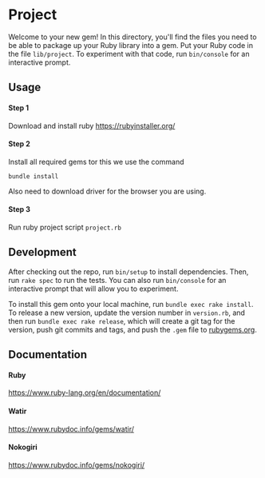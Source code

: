 # Project

Welcome to your new gem! In this directory, you'll find the files you need to be able to package up your Ruby library into a gem. Put your Ruby code in the file `lib/project`. To experiment with that code, run `bin/console` for an interactive prompt.


## Usage

#### Step 1
Download and install ruby https://rubyinstaller.org/

#### Step 2
Install all required gems tor this we use the command

``bundle install``

Also need to download driver for the browser you are using.

#### Step 3
Run ruby project script
``project.rb``

## Development

After checking out the repo, run `bin/setup` to install dependencies. Then, run `rake spec` to run the tests. You can also run `bin/console` for an interactive prompt that will allow you to experiment.

To install this gem onto your local machine, run `bundle exec rake install`. To release a new version, update the version number in `version.rb`, and then run `bundle exec rake release`, which will create a git tag for the version, push git commits and tags, and push the `.gem` file to [rubygems.org](https://rubygems.org).

## Documentation

#### Ruby 
https://www.ruby-lang.org/en/documentation/

#### Watir 
https://www.rubydoc.info/gems/watir/

#### Nokogiri 
https://www.rubydoc.info/gems/nokogiri/
